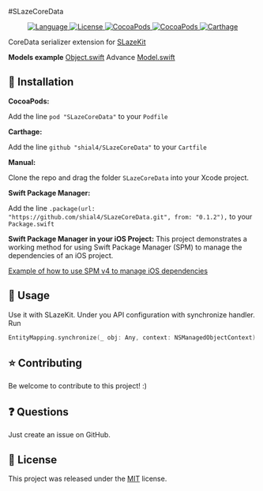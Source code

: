 #SLazeCoreData 

<p align="center">
    <a href="http://swift.org">
        <img src="https://img.shields.io/badge/Swift-4.2-brightgreen.svg" alt="Language" />
        </a>
        <a href="https://raw.githubusercontent.com/shial4/SLazeCoreData/master/LICENSE">
            <img src="https://img.shields.io/badge/license-MIT-blue.svg" alt="License" />
        </a>
        <a href="https://cocoapods.org/pods/SLazeKit">
            <img src="https://img.shields.io/cocoapods/v/SLazeKit.svg" alt="CocoaPods" />
        </a>
        <a href="https://cocoapods.org/pods/SLazeCoreData">
            <img src="https://img.shields.io/cocoapods/v/SLazeCoreData.svg" alt="CocoaPods" />
        </a>
        <a href="https://github.com/Carthage/Carthage">
            <img src="https://img.shields.io/badge/carthage-compatible-4BC51D.svg?style=flat" alt="Carthage" />
        </a>
</p>

CoreData serializer extension for [SLazeKit](https://github.com/shial4/SLazeKit.git)

**Models example**
[Object.swift](Tests/SLazeCoreDataTests/Models/Object.swift)
Advance
[Model.swift](Tests/SLazeCoreDataTests/Models/Model.swift)

## 🔧 Installation

**CocoaPods:**

Add the line `pod "SLazeCoreData"` to your `Podfile`

**Carthage:**

Add the line `github "shial4/SLazeCoreData"` to your `Cartfile`

**Manual:**

Clone the repo and drag the folder `SLazeCoreData` into your Xcode project.

**Swift Package Manager:**

Add the line `.package(url: "https://github.com/shial4/SLazeCoreData.git", from: "0.1.2"),` to your `Package.swift`

**Swift Package Manager in your iOS Project:**
This project demonstrates a working method for using Swift Package Manager (SPM) to manage the dependencies of an iOS project.

<a href="https://github.com/j-channings/swift-package-manager-ios">Example of how to use SPM v4 to manage iOS dependencies</a>

## 💊 Usage

Use it with SLazeKit. Under you API configuration with synchronize handler.
Run
```swift
EntityMapping.synchronize(_ obj: Any, context: NSManagedObjectContext) throws
```

## ⭐ Contributing

Be welcome to contribute to this project! :)

## ❓ Questions

Just create an issue on GitHub.

## 📝 License

This project was released under the [MIT](LICENSE) license.
